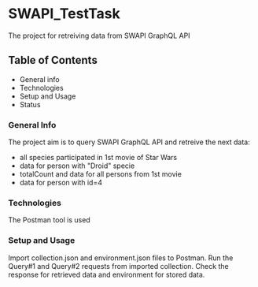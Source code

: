 # SWAPI_TestTask

The project for retreiving data from SWAPI GraphQL API

## Table of Contents
* General info
* Technologies
* Setup and Usage
* Status

### General Info
The project aim is to query SWAPI GraphQL API and retreive the next data:
- all species participated in 1st movie of Star Wars
- data for person with "Droid" specie
- totalCount and data for all persons from 1st movie
- data for person with id=4

### Technologies
The Postman tool is used 

### Setup and Usage
Import collection.json and environment.json files to Postman.
Run the Query#1 and Query#2 requests from imported collection.
Check the response for retrieved data and environment for stored data.
